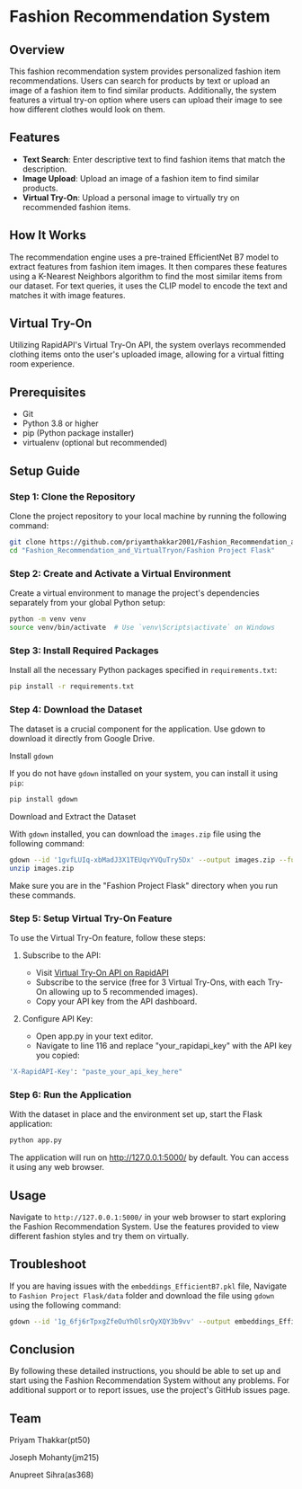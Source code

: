 # Fashion Recommendation System

## Overview

This fashion recommendation system provides personalized fashion item recommendations. Users can search for products by text or upload an image of a fashion item to find similar products. Additionally, the system features a virtual try-on option where users can upload their image to see how different clothes would look on them.

## Features

- **Text Search**: Enter descriptive text to find fashion items that match the description.
- **Image Upload**: Upload an image of a fashion item to find similar products.
- **Virtual Try-On**: Upload a personal image to virtually try on recommended fashion items.

## How It Works

The recommendation engine uses a pre-trained EfficientNet B7 model to extract features from fashion item images. It then compares these features using a K-Nearest Neighbors algorithm to find the most similar items from our dataset. For text queries, it uses the CLIP model to encode the text and matches it with image features.

## Virtual Try-On

Utilizing RapidAPI's Virtual Try-On API, the system overlays recommended clothing items onto the user's uploaded image, allowing for a virtual fitting room experience.

## Prerequisites

- Git
- Python 3.8 or higher
- pip (Python package installer)
- virtualenv (optional but recommended)

## Setup Guide

### Step 1: Clone the Repository

Clone the project repository to your local machine by running the following command:

```bash
git clone https://github.com/priyamthakkar2001/Fashion_Recommendation_and_VirtualTryon.git
cd "Fashion_Recommendation_and_VirtualTryon/Fashion Project Flask"
```

### Step 2: Create and Activate a Virtual Environment

Create a virtual environment to manage the project's dependencies separately from your global Python setup:

```bash
python -m venv venv
source venv/bin/activate  # Use `venv\Scripts\activate` on Windows
```

### Step 3: Install Required Packages

Install all the necessary Python packages specified in `requirements.txt`:

```bash
pip install -r requirements.txt
```

### Step 4: Download the Dataset

The dataset is a crucial component for the application. Use gdown to download it directly from Google Drive.

Install `gdown`

If you do not have `gdown` installed on your system, you can install it using `pip`:

```bash
pip install gdown
```

Download and Extract the Dataset

With `gdown` installed, you can download the `images.zip` file using the following command:

```bash
gdown --id '1gvfLUIq-xbMadJ3X1TEUqvYVQuTry5Dx' --output images.zip --fuzzy
unzip images.zip
```

Make sure you are in the "Fashion Project Flask" directory when you run these commands.

### Step 5: Setup Virtual Try-On Feature

To use the Virtual Try-On feature, follow these steps:

1. Subscribe to the API:

   - Visit [Virtual Try-On API on RapidAPI](https://rapidapi.com/DataToBiz/api/virtual-try-on2/pricing)
   - Subscribe to the service (free for 3 Virtual Try-Ons, with each Try-On allowing up to 5 recommended images).
   - Copy your API key from the API dashboard.

2. Configure API Key:

   - Open app.py in your text editor.
   - Navigate to line 116 and replace "your_rapidapi_key" with the API key you copied:

```bash
'X-RapidAPI-Key': "paste_your_api_key_here"
```

### Step 6: Run the Application

With the dataset in place and the environment set up, start the Flask application:

```bash
python app.py
```

The application will run on http://127.0.0.1:5000/ by default. You can access it using any web browser.


## Usage

Navigate to `http://127.0.0.1:5000/` in your web browser to start exploring the Fashion Recommendation System. Use the features provided to view different fashion styles and try them on virtually.

## Troubleshoot

If you are having issues with the `embeddings_EfficientB7.pkl` file, Navigate to `Fashion Project Flask/data` folder and download the file using `gdown` using the following command:

```bash
gdown --id '1g_6fj6rTpxgZfeOuYhOlsrQyXQY3b9vv' --output embeddings_EfficientB7.pkl
```

## Conclusion

By following these detailed instructions, you should be able to set up and start using the Fashion Recommendation System without any problems. For additional support or to report issues, use the project's GitHub issues page.

## Team

Priyam Thakkar(pt50)

Joseph Mohanty(jm215)

Anupreet Sihra(as368)
